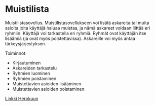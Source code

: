# Muistilista

Muistilistasovellus. Muistilistasovellukseen voi lisätä askareita tai muita asioita joita käyttäjä haluaa muistaa, ja nämä askareet voidaan liittää eri ryhmiin. Käyttäjä voi tarkastella eri ryhmiä. Ryhmät ovat käyttäjän itse lisäämiä (ja ovat myös poistettavissa). Askareille voi myös antaa tärkeysjärjestyksen.

Toiminnot:
  * Kirjautuminen
  * Askareiden tarkastelu
  * Ryhmien luominen
  * Ryhmien poistaminen
  * Muistettavien asioiden lisääminen 
  * Muistettavien asioiden poistaminen
  
  
  [Linkki Herokuun](https://todo-muistilista.herokuapp.com/)
  
  
